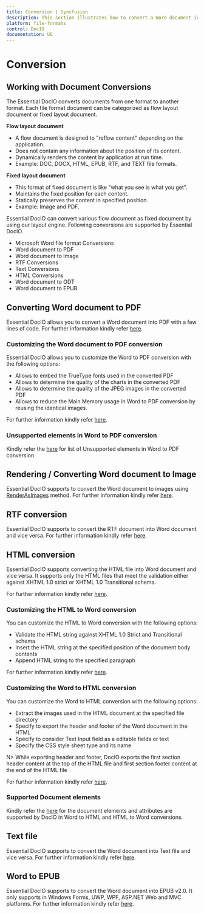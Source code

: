 ```yaml
---
title: Conversion | Syncfusion
description: This section illustrates how to convert a Word document into other supported file formats
platform: file-formats
control: DocIO
documentation: UG
---
```

# Conversion

## Working with Document Conversions

The Essential DocIO converts documents from one format to another format. Each file format document can be categorized as flow layout document or fixed layout document.

**Flow layout document**

* A flow document is designed to "reflow content" depending on the application.
* Does not contain any information about the position of its content.
* Dynamically renders the content by application at run time.
* Example: DOC, DOCX, HTML, EPUB, RTF, and TEXT file formats.

**Fixed layout document**

* This format of fixed document is like "what you see is what you get".
* Maintains the fixed position for each content.
* Statically preserves the content in specified position.
* Example: Image and PDF.


Essential DocIO can convert various flow document as fixed document by using our layout engine. Following conversions are supported by Essential DocIO.

* Microsoft Word file format Conversions
* Word document to PDF
* Word document to Image
* RTF Conversions
* Text Conversions
* HTML Conversions
* Word document to ODT
* Word document to EPUB

## Converting Word document to PDF

Essential DocIO allows you to convert a Word document into PDF with a few lines of code. For further information kindly refer [here](https://help.syncfusion.com/file-formats/docio/word-to-pdf#).


### Customizing the Word document to PDF conversion

Essential DocIO allows you to customize the Word to PDF conversion with the following options:

* Allows to embed the TrueType fonts used in the converted PDF
* Allows to determine the quality of the charts in the converted PDF 
* Allows to determine the quality of the JPEG images in the converted PDF
* Allows to reduce the Main Memory usage in Word to PDF conversion by reusing the identical images.

For further information kindly refer [here](https://help.syncfusion.com/file-formats/docio/word-to-pdf#customization-settings#).
 
 
### Unsupported elements in Word to PDF conversion

Kindly refer the [here](https://help.syncfusion.com/file-formats/docio/word-to-pdf#unsupported-elements-in-word-to-pdf-conversion#) for list of Unsupported elements in Word to PDF conversion


## Rendering / Converting Word document to Image

Essential DocIO supports to convert the Word document to images using [RenderAsImages](https://help.syncfusion.com/cr/file-formats/Syncfusion.DocIO.DLS.WordDocument.html#Syncfusion_DocIO_DLS_WordDocument_RenderAsImages_Syncfusion_DocIO_DLS_ImageType_) method. For further information kindly refer [here](https://help.syncfusion.com/file-formats/docio/word-to-image#).


## RTF conversion 

Essential DocIO supports to convert the RTF document into Word document and vice versa. For further information kindly refer [here](https://help.syncfusion.com/file-formats/docio/rtf#).


## HTML conversion

Essential DocIO supports converting the HTML file into Word document and vice versa. It supports only the HTML files that meet the validation either against XHTML 1.0 strict or XHTML 1.0 Transitional schema. 

For further information kindly refer [here](https://help.syncfusion.com/file-formats/docio/html#).


### Customizing the HTML to Word conversion

You can customize the HTML to Word conversion with the following options:

* Validate the HTML string against XHTML 1.0 Strict and Transitional schema
* Insert the HTML string at the specified position of the document body contents
* Append HTML string to the specified paragraph

For further information kindly refer [here](https://help.syncfusion.com/file-formats/docio/html#customization-settings#).

### Customizing the Word to HTML conversion

You can customize the Word to HTML conversion with the following options:

* Extract the images used in the HTML document at the specified file directory 
* Specify to export the header and footer of the Word document in the HTML 
* Specify to consider Text Input field as a editable fields or text 
* Specify the CSS style sheet type and its name

N> 
While exporting header and footer, DocIO exports the first section header content at the top of the HTML file and first section footer content at the end of the HTML file

For further information kindly refer [here](https://help.syncfusion.com/file-formats/docio/html#customization-settings#).

### Supported Document elements

Kindly refer the [here](https://help.syncfusion.com/file-formats/docio/html#supported-and-unsupported-items#) for the document elements and attributes are supported by DocIO in Word to HTML and HTML to Word conversions.


## Text file

Essential DocIO supports to convert the Word document into Text file and vice versa. For further information kindly refer [here](https://help.syncfusion.com/file-formats/docio/text#).

  
## Word to EPUB

Essential DocIO supports to convert the Word document into EPUB v2.0. It only supports in Windows Forms, UWP, WPF, ASP.NET Web and MVC platforms. For further information kindly refer [here](https://help.syncfusion.com/file-formats/docio/word-to-epub#).

